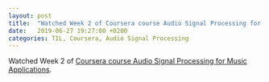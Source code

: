 ```yaml
---
layout: post
title:  "Watched Week 2 of Coursera course Audio Signal Processing for Music Applications"
date:   2019-06-27 19:27:00 +0200
categories: TIL, Coursera, Audio Signal Processing
---
```

Watched Week 2 of [Coursera course Audio Signal Processing for Music Applications](https://www.coursera.org/learn/audio-signal-processing/).
